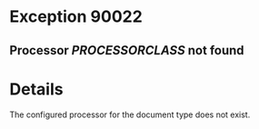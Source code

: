 # Exception 90022 #
## Processor _PROCESSORCLASS_ not found ##

# Details #
The configured processor for the document type does not exist.